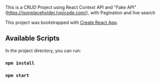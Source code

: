 This is a CRUD Project using React Context API and "Fake API" (https://jsonplaceholder.typicode.com/),
with Pagination and live search

This project was bootstrapped with [Create React App](https://github.com/facebook/create-react-app).

## Available Scripts

In the project directory, you can run:

### `npm install`

### `npm start`
